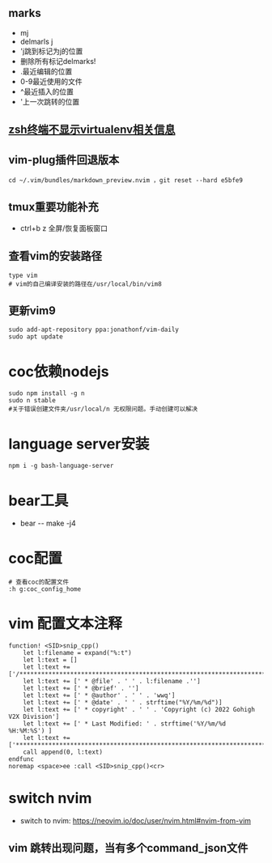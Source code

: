 ## marks
- mj
- delmarls j
- 'j跳到标记为j的位置
- 删除所有标记delmarks!
- .最近编辑的位置
- 0-9最近使用的文件
- ^最近插入的位置
- '上一次跳转的位置

## [zsh终端不显示virtualenv相关信息](https://blog.csdn.net/Zero_S_Qiu/article/details/104217295)

## vim-plug插件回退版本
```shell
cd ~/.vim/bundles/markdown_preview.nvim ，git reset --hard e5bfe9
```

## tmux重要功能补充
- ctrl+b z 全屏/恢复面板窗口

## 查看vim的安装路径
```shell
type vim
# vim的自己编译安装的路径在/usr/local/bin/vim8
```
## 更新vim9
```
sudo add-apt-repository ppa:jonathonf/vim-daily
sudo apt update

```

# coc依赖nodejs
```
sudo npm install -g n
sudo n stable
#关于错误创建文件夹/usr/local/n 无权限问题。手动创建可以解决
```

# language server安装
```
npm i -g bash-language-server
```

# bear工具
- bear -- make -j4

# coc配置
```
# 查看coc的配置文件
:h g:coc_config_home
```
# vim 配置文本注释
```vimscript
function! <SID>snip_cpp()
	let l:filename = expand("%:t")
	let l:text = []
	let l:text += ['/**********************************************************************']
	let l:text += [' * @file' . ' ' . l:filename .'']
	let l:text += [' * @brief' . '']
	let l:text += [' * @author' . ' ' . 'wwq']
	let l:text += [' * @date' . ' ' . strftime("%Y/%m/%d")]
	let l:text += [' * copyright' . ' ' . 'Copyright (c) 2022 Gohigh V2X Division']
	let l:text += [' * Last Modified: ' . strftime('%Y/%m/%d %H:%M:%S') ]
	let l:text += ['**********************************************************************/']
	call append(0, l:text)
endfunc
noremap <space>ee :call <SID>snip_cpp()<cr>
```
# switch nvim
- switch to nvim: https://neovim.io/doc/user/nvim.html#nvim-from-vim

## vim 跳转出现问题，当有多个command\_json文件
